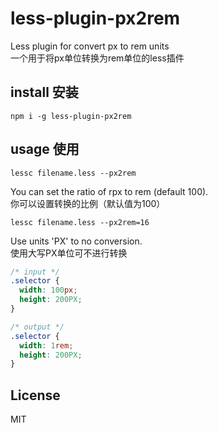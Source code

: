 # less-plugin-px2rem

Less plugin for convert px to rem units  
一个用于将px单位转换为rem单位的less插件

## install 安装

```
npm i -g less-plugin-px2rem
```

## usage 使用
```
lessc filename.less --px2rem
```
You can set the ratio of rpx to rem (default 100).  
你可以设置转换的比例（默认值为100）

```
lessc filename.less --px2rem=16
```
Use units 'PX' to no conversion.   
使用大写PX单位可不进行转换
```css
/* input */
.selector {
  width: 100px;
  height: 200PX;
}

/* output */
.selector {
  width: 1rem;
  height: 200PX;
}
```

## License
MIT